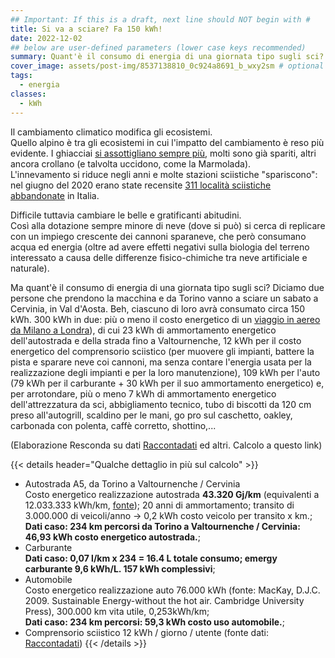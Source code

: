 ```yaml
---
## Important: If this is a draft, next line should NOT begin with #
title: Si va a sciare? Fa 150 kWh!
date: 2022-12-02
## below are user-defined parameters (lower case keys recommended)
summary: Quant'è il consumo di energia di una giornata tipo sugli sci?
cover_image: assets/post-img/8537138810_0c924a8691_b_wxy2sm # optional
tags:
  - energia
classes:
  - kWh
---
```


Il cambiamento climatico modifica gli ecosistemi.  
Quello alpino è tra
gli ecosistemi in cui l'impatto del cambiamento è reso più evidente. I
ghiacciai [si assottigliano sempre
più](http://www.nimbus.it/ghiacciai/2022/220922_CiardoneyBilancio.htm),
molti sono già spariti, altri ancora crollano (e talvolta
uccidono, come la Marmolada).  
L'innevamento si riduce negli anni e
molte stazioni sciistiche "spariscono": nel giugno del 2020 erano state
recensite [311 località sciistiche
abbandonate](https://www.dovesciare.it/news/2020-09-24/lo-sci-che-fu-lelenco-di-tutte-le-311-stazioni-sciistiche-fantasma)
in Italia. 

Difficile tuttavia cambiare le belle e gratificanti abitudini.  
Così alla dotazione sempre minore di neve (dove si può) si cerca di
replicare con un impiego crescente dei cannoni sparaneve, che però
consumano acqua ed energia (oltre ad avere effetti negativi sulla
biologia del terreno interessato a causa delle differenze fisico-chimiche tra neve artificiale e naturale).

Ma quant'è il consumo di energia di una giornata tipo sugli sci? Diciamo
due persone che prendono la macchina e da Torino vanno a sciare un
sabato a Cervinia, in Val d'Aosta. Beh, ciascuno di loro avrà consumato
circa 150 kWh. 300 kWh in due: più o meno il costo energetico di un
[viaggio in aereo da Milano a
Londra](https://www.resconda.it/articles/energia-dei-voli-aerei/)), di
cui 23 kWh di ammortamento energetico dell'autostrada e della strada
fino a Valtournenche, 12 kWh per il costo energetico del comprensorio
sciistico (per muovere gli impianti, battere la pista e sparare neve coi
cannoni, ma senza contare l'energia usata per la realizzazione degli
impianti e per la loro manutenzione), 109 kWh per l'auto (79 kWh per il
carburante + 30 kWh per il suo ammortamento energetico) e, per arrotondare,
più o meno 7 kWh di ammortamento energetico dell'attrezzatura da sci,
abbigliamento tecnico, tubo di biscotti da 120 cm preso all'autogrill,
scaldino per le mani, go pro sul caschetto, oakley, carbonada con
polenta, caffè corretto, shottino,...

(Elaborazione Resconda su dati
[Raccontadati](http://www.raccontadati.it/2019/01/energia-sci/) ed
altri. Calcolo a questo link)

{{< details header="Qualche dettaglio in più sul calcolo" >}}

- Autostrada A5, da Torino a Valtournenche / Cervinia  
  Costo energetico realizzazione autostrada **43.320 Gj/km** (equivalenti a 12.033.333 kWh/km, [fonte](https://www.sciencedirect.com/science/article/abs/pii/S0950061814013075));
  20 anni di ammortamento; transito di 3.000.000 di veicoli/anno -> 0,2 kWh costo veicolo per transito x km.;  
  **Dati caso: 234 km percorsi da Torino a Valtournenche / Cervinia: 46,93 kWh costo energetico autostrada.**;
- Carburante  
  **Dati caso: 0,07 l/km x 234 = 16.4 L totale consumo; emergy carburante 9,6 kWh/L. 157 kWh complessivi**;
- Automobile  
  Costo energetico realizzazione auto 76.000 kWh (fonte: MacKay, D.J.C.  2009.  Sustainable Energy-without the hot air.  Cambridge University Press), 300.000 km vita utile, 0,253kWh/km;  
  **Dati caso: 234 km percorsi: 59,3 kWh costo uso automobile.**;
- Comprensorio sciistico 
  12 kWh / giorno / utente (fonte dati: [Raccontadati](http://www.raccontadati.it/2019/01/energia-sci/))
{{< /details >}}

<!--
  created 2022-12-02 12:50:27.662063 +0100 CET m=+0.106144376
-->